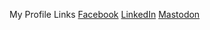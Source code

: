My Profile Links
<a href="https://facebook.com/@gremelin">Facebook</a>
<a href="https://www.linkedin.com/in/corthell">LinkedIn</a>
<a rel="me" href="https://ohai.social/@gremelin">Mastodon</a>
